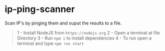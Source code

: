 # ip-ping-scanner
Scan IP's by pinging them and ouput the results to a file.

>1 - Install NodeJS from ``https://nodejs.org``
>2 - Open a terminal at file Directory
>3 - Run ``npm i`` to install dependencies
>4 -  To run open a terminal and type ``npm run start``
